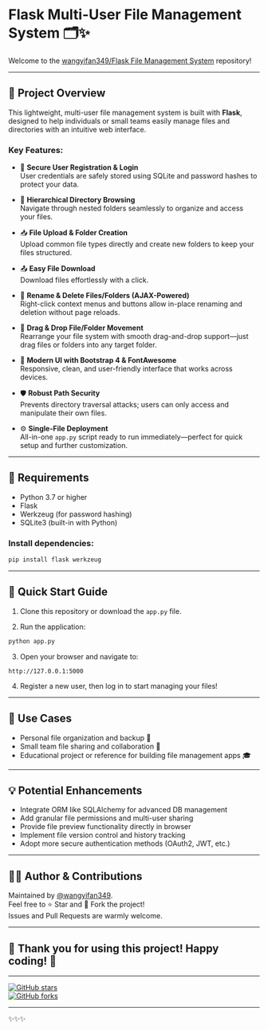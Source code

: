 # Flask Multi-User File Management System 🗂️✨

Welcome to the [wangyifan349/Flask File Management System](https://github.com/wangyifan349) repository!

---

## 🚀 Project Overview

This lightweight, multi-user file management system is built with **Flask**, designed to help individuals or small teams easily manage files and directories with an intuitive web interface.

### Key Features:

- 🔐 **Secure User Registration & Login**  
  User credentials are safely stored using SQLite and password hashes to protect your data.

- 📁 **Hierarchical Directory Browsing**  
  Navigate through nested folders seamlessly to organize and access your files.

- 📥 **File Upload & Folder Creation**  
  Upload common file types directly and create new folders to keep your files structured.

- 📤 **Easy File Download**  
  Download files effortlessly with a click.

- 📝 **Rename & Delete Files/Folders (AJAX-Powered)**  
  Right-click context menus and buttons allow in-place renaming and deletion without page reloads.

- 🔄 **Drag & Drop File/Folder Movement**  
  Rearrange your file system with smooth drag-and-drop support—just drag files or folders into any target folder.

- 🎨 **Modern UI with Bootstrap 4 & FontAwesome**  
  Responsive, clean, and user-friendly interface that works across devices.

- 🛡️ **Robust Path Security**  
  Prevents directory traversal attacks; users can only access and manipulate their own files.

- ⚙️ **Single-File Deployment**  
  All-in-one `app.py` script ready to run immediately—perfect for quick setup and further customization.

---

## 🔧 Requirements

- Python 3.7 or higher
- Flask
- Werkzeug (for password hashing)
- SQLite3 (built-in with Python)

### Install dependencies:

```bash
pip install flask werkzeug
```

---

## 🚩 Quick Start Guide

1. Clone this repository or download the `app.py` file.

2. Run the application:

```bash
python app.py
```

3. Open your browser and navigate to:

```
http://127.0.0.1:5000
```

4. Register a new user, then log in to start managing your files!

---

## 🎯 Use Cases

- Personal file organization and backup 📂  
- Small team file sharing and collaboration 👥  
- Educational project or reference for building file management apps 🎓  

---

## 💡 Potential Enhancements

- Integrate ORM like SQLAlchemy for advanced DB management  
- Add granular file permissions and multi-user sharing  
- Provide file preview functionality directly in browser  
- Implement file version control and history tracking  
- Adopt more secure authentication methods (OAuth2, JWT, etc.)  

---

## 🧑‍💻 Author & Contributions

Maintained by [@wangyifan349](https://github.com/wangyifan349).  
Feel free to ⭐ Star and 🍴 Fork the project!  
Issues and Pull Requests are warmly welcome.

---

## 💖 Thank you for using this project! Happy coding! 🎉

---

[![GitHub stars](https://img.shields.io/github/stars/wangyifan349.svg?style=social&label=Star)](https://github.com/wangyifan349)  
[![GitHub forks](https://img.shields.io/github/forks/wangyifan349.svg?style=social&label=Fork)](https://github.com/wangyifan349)

---

✨✨✨
